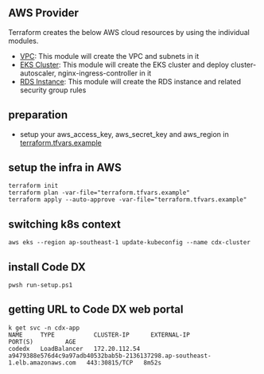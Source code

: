 ## AWS Provider
Terraform creates the below AWS cloud resources by using the individual modules.
- [VPC](./vpc): This module will create the VPC and subnets in it
- [EKS Cluster](./eks-cluster): This module will create the EKS cluster and deploy cluster-autoscaler, nginx-ingress-controller in it
- [RDS Instance](./rds-instance): This module will create the RDS instance and related security group rules
<!-- - [Kubernetes secrets (with RDS/S3 details)](./secrets): This module will create the kubernetes namespace and required secrets in it -->

## preparation
- setup your aws_access_key, aws_secret_key and aws_region in [terraform.tfvars.example](terraform.tfvars.example)


## setup the infra in AWS
```
terraform init
terraform plan -var-file="terraform.tfvars.example"
terraform apply --auto-approve -var-file="terraform.tfvars.example"
```

## switching k8s context
```
aws eks --region ap-southeast-1 update-kubeconfig --name cdx-cluster
```

## install Code DX
```
pwsh run-setup.ps1
```

## getting URL to Code DX web portal
```
k get svc -n cdx-app
NAME     TYPE           CLUSTER-IP      EXTERNAL-IP                                                                    PORT(S)         AGE
codedx   LoadBalancer   172.20.112.54   a9479388e576d4c9a97adb40532bab5b-2136137298.ap-southeast-1.elb.amazonaws.com   443:30815/TCP   8m52s
```
